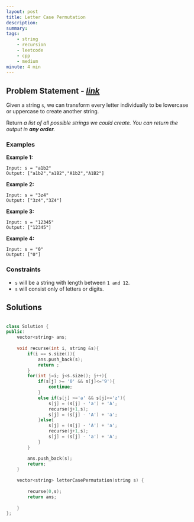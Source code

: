 ```yaml
---
layout: post
title: Letter Case Permutation
description: 
summary: 
tags:
    - string
    - recursion
    - leetcode
    - cpp
    - medium
minute: 4 min
---
```


## Problem Statement - [*link*](https://leetcode.com/problems/letter-case-permutation/)
Given a string `s`, we can transform every letter individually to be lowercase or uppercase to create another string.

Return *a list of all possible strings we could create. You can return the output in **any order**.*
 

### Examples

**Example 1:**  
```
Input: s = "a1b2"
Output: ["a1b2","a1B2","A1b2","A1B2"]
```

**Example 2:**  
```
Input: s = "3z4"
Output: ["3z4","3Z4"]
```

**Example 3:**  
```
Input: s = "12345"
Output: ["12345"]
```

**Example 4:**  
```
Input: s = "0"
Output: ["0"]
```

### Constraints
+ `s` will be a string with length between `1 and 12`.
+ `s` will consist only of letters or digits.


## Solutions

```cpp

class Solution {
public:
    vector<string> ans;
    
    void recurse(int i, string &s){
        if(i == s.size()){
            ans.push_back(s);
            return ;
        }
        for(int j=i; j<s.size(); j++){
            if(s[j] >= '0' && s[j]<='9'){
                continue;                
            }
            else if(s[j] >='a' && s[j]<='z'){
                s[j] = (s[j] - 'a') + 'A';
                recurse(j+1,s);
                s[j] = (s[j] - 'A') + 'a';
            }else{
                s[j] = (s[j] - 'A') + 'a';
                recurse(j+1,s);
                s[j] = (s[j] - 'a') + 'A';
            }            
        }

        ans.push_back(s);
        return;
    }
    
    vector<string> letterCasePermutation(string s) {
        
        recurse(0,s);
        return ans;
    
    }
};

```
